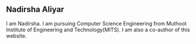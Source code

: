 ## Nadirsha Aliyar
I am Nadirsha. I am pursuing Computer Science Engineering from Muthoot Institute of Engineering and Technology(MITS). I am also a co-author of this website.

